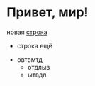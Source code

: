 # Привет, мир!

новая [строка](https://appstorrent.ru/387-bbedit.html)

* строка ещё
- овтвмтд
   - отдлыв
   - ытвдл
